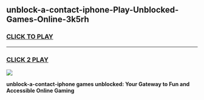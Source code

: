 
## unblock-a-contact-iphone-Play-Unblocked-Games-Online-3k5rh
<h3>
<a href="https://premium76.site?title=unblock-a-contact-iphone&ref=25A">CLICK TO PLAY</a></h3>
<hr>

<h3>
<a href="https://premium76.site?title=unblock-a-contact-iphone&ref=25A">CLICK 2 PLAY</a>
  
</h3>

<a href="https://premium76.site?title=unblock-a-contact-iphone&ref=25A"><img src="https://clearcache.store/games.png"></a>


**unblock-a-contact-iphone games unblocked: Your Gateway to Fun and Accessible Online Gaming**
